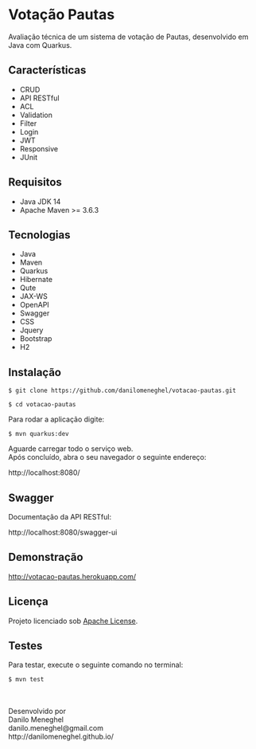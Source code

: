 # Votação Pautas

Avaliação técnica de um sistema de votação de Pautas, desenvolvido em Java com Quarkus.

## Características

- CRUD
- API RESTful
- ACL
- Validation
- Filter
- Login
- JWT
- Responsive
- JUnit

## Requisitos

- Java JDK 14
- Apache Maven >= 3.6.3

## Tecnologias

- Java
- Maven
- Quarkus
- Hibernate
- Qute
- JAX-WS
- OpenAPI
- Swagger
- CSS
- Jquery
- Bootstrap
- H2

## Instalação

```
$ git clone https://github.com/danilomeneghel/votacao-pautas.git

$ cd votacao-pautas
```

Para rodar a aplicação digite:

```
$ mvn quarkus:dev
```

Aguarde carregar todo o serviço web. <br>
Após concluído, abra o seu navegador o seguinte endereço: <br>

http://localhost:8080/

## Swagger 

Documentação da API RESTful: <br>

http://localhost:8080/swagger-ui

## Demonstração

http://votacao-pautas.herokuapp.com/ <br>

## Licença

Projeto licenciado sob <a href="LICENSE">Apache License</a>.

## Testes

Para testar, execute o seguinte comando no terminal: <br>

```
$ mvn test
```

<br>
<br>
Desenvolvido por<br>
Danilo Meneghel<br>
danilo.meneghel@gmail.com<br>
http://danilomeneghel.github.io/<br>
